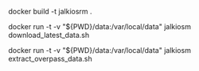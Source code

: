 docker build -t jalkiosrm .

docker run -t -v "${PWD}/data:/var/local/data" jalkiosm download_latest_data.sh

docker run -t -v "${PWD}/data:/var/local/data" jalkiosm extract_overpass_data.sh

